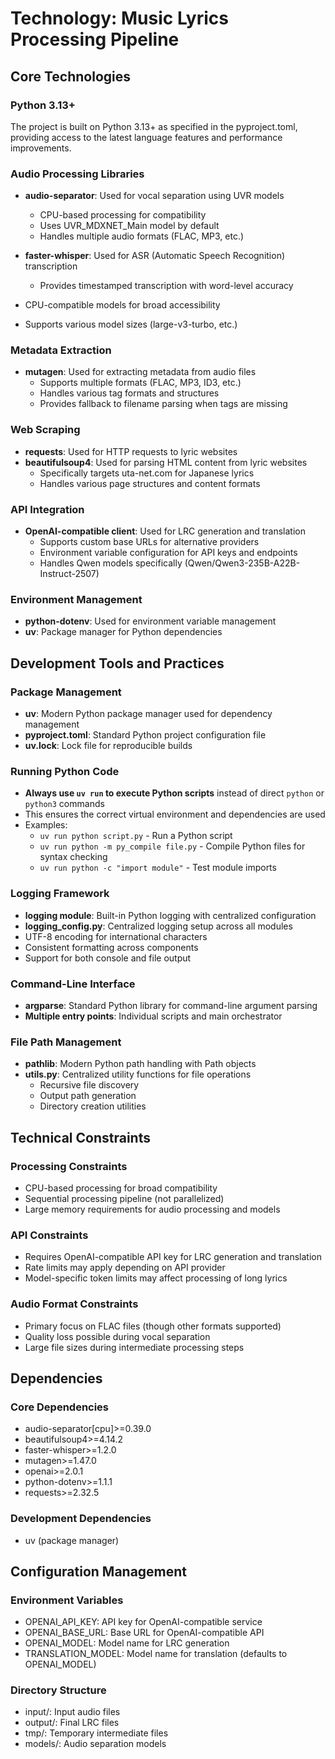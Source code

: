 # Technology: Music Lyrics Processing Pipeline

## Core Technologies

### Python 3.13+
The project is built on Python 3.13+ as specified in the pyproject.toml, providing access to the latest language features and performance improvements.

### Audio Processing Libraries
- **audio-separator**: Used for vocal separation using UVR models
  - CPU-based processing for compatibility
  - Uses UVR_MDXNET_Main model by default
  - Handles multiple audio formats (FLAC, MP3, etc.)

- **faster-whisper**: Used for ASR (Automatic Speech Recognition) transcription
  - Provides timestamped transcription with word-level accuracy
 - CPU-compatible models for broad accessibility
 - Supports various model sizes (large-v3-turbo, etc.)

### Metadata Extraction
- **mutagen**: Used for extracting metadata from audio files
  - Supports multiple formats (FLAC, MP3, ID3, etc.)
  - Handles various tag formats and structures
  - Provides fallback to filename parsing when tags are missing

### Web Scraping
- **requests**: Used for HTTP requests to lyric websites
- **beautifulsoup4**: Used for parsing HTML content from lyric websites
  - Specifically targets uta-net.com for Japanese lyrics
  - Handles various page structures and content formats

### API Integration
- **OpenAI-compatible client**: Used for LRC generation and translation
  - Supports custom base URLs for alternative providers
  - Environment variable configuration for API keys and endpoints
  - Handles Qwen models specifically (Qwen/Qwen3-235B-A22B-Instruct-2507)

### Environment Management
- **python-dotenv**: Used for environment variable management
- **uv**: Package manager for Python dependencies

## Development Tools and Practices

### Package Management
- **uv**: Modern Python package manager used for dependency management
- **pyproject.toml**: Standard Python project configuration file
- **uv.lock**: Lock file for reproducible builds

### Running Python Code
- **Always use `uv run` to execute Python scripts** instead of direct `python` or `python3` commands
- This ensures the correct virtual environment and dependencies are used
- Examples:
  - `uv run python script.py` - Run a Python script
  - `uv run python -m py_compile file.py` - Compile Python files for syntax checking
  - `uv run python -c "import module"` - Test module imports

### Logging Framework
- **logging module**: Built-in Python logging with centralized configuration
- **logging_config.py**: Centralized logging setup across all modules
 - UTF-8 encoding for international characters
 - Consistent formatting across components
  - Support for both console and file output

### Command-Line Interface
- **argparse**: Standard Python library for command-line argument parsing
- **Multiple entry points**: Individual scripts and main orchestrator

### File Path Management
- **pathlib**: Modern Python path handling with Path objects
- **utils.py**: Centralized utility functions for file operations
  - Recursive file discovery
  - Output path generation
  - Directory creation utilities

## Technical Constraints

### Processing Constraints
- CPU-based processing for broad compatibility
- Sequential processing pipeline (not parallelized)
- Large memory requirements for audio processing and models

### API Constraints
- Requires OpenAI-compatible API key for LRC generation and translation
- Rate limits may apply depending on API provider
- Model-specific token limits may affect processing of long lyrics

### Audio Format Constraints
- Primary focus on FLAC files (though other formats supported)
- Quality loss possible during vocal separation
- Large file sizes during intermediate processing steps

## Dependencies

### Core Dependencies
- audio-separator[cpu]>=0.39.0
- beautifulsoup4>=4.14.2
- faster-whisper>=1.2.0
- mutagen>=1.47.0
- openai>=2.0.1
- python-dotenv>=1.1.1
- requests>=2.32.5

### Development Dependencies
- uv (package manager)

## Configuration Management

### Environment Variables
- OPENAI_API_KEY: API key for OpenAI-compatible service
- OPENAI_BASE_URL: Base URL for OpenAI-compatible API
- OPENAI_MODEL: Model name for LRC generation
- TRANSLATION_MODEL: Model name for translation (defaults to OPENAI_MODEL)

### Directory Structure
- input/: Input audio files
- output/: Final LRC files
- tmp/: Temporary intermediate files
- models/: Audio separation models